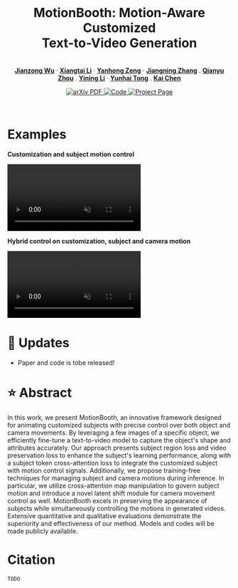 <br />
<p align="center">
  <h1 align="center">MotionBooth: Motion-Aware Customized <br> Text-to-Video Generation</h1>
  <p align="center">
    <br />
    <a href="https://jianzongwu.github.io/"><strong>Jianzong Wu</strong></a>
    ·
    <a href="https://lxtgh.github.io/"><strong>Xiangtai Li</strong></a>
    ·
    <a href="https://zengyh1900.github.io/"><strong>Yanhong Zeng</strong></a>
    ·
    <a href="https://zhangzjn.github.io/"><strong>Jiangning Zhang</strong></a>
    .
    <a href="https://qianyuzqy.github.io/"><strong>Qianyu Zhou</strong></a>
    .
    <a href="https://github.com/ly015"><strong>Yining Li</strong></a>
    ·
    <a href="https://scholar.google.com/citations?user=T4gqdPkAAAAJ"><strong>Yunhai Tong</strong></a>
    .
    <a href="https://chenkai.site/"><strong>Kai Chen</strong></a>
  </p>

  <p align="center">
    <a href='TODO'>
      <img src='https://img.shields.io/badge/Paper-PDF-green?style=flat&logo=arXiv&logoColor=green' alt='arXiv PDF'>
    </a>
    <a href='TODO'>
      <img src='https://img.shields.io/badge/Github-Code-blue?style=flat&logo=Github' alt='Code'>
    </a>
    <a href='https://jianzongwu.github.io/projects/motionbooth'>
      <img src='https://img.shields.io/badge/Project-Page-blue?style=flat&logo=webpack' alt='Project Page'>
    </a>
  </p>
<br />

# Examples

**Customization and subject motion control**

<div>
    <video controls src="https://github.com/jianzongwu/MotionBooth/blob/main/assets/demo1.mp4" muted="false" autoplay loop></video>
</div>

**Hybrid control on customization, subject and camera motion**

<div>
    <video controls src="https://github.com/jianzongwu/MotionBooth/blob/main/assets/demo2.mp4" muted="false" autoplay loop></video>
</div>




# 📢 Updates

- Paper and code is tobe released!

# ⭐ Abstract

In this work, we present MotionBooth, an innovative framework designed for animating customized subjects with precise control over both object and camera movements. By leveraging a few images of a specific object, we efficiently fine-tune a text-to-video model to capture the object's shape and attributes accurately. Our approach presents subject region loss and video preservation loss to enhance the subject's learning performance, along with a subject token cross-attention loss to integrate the customized subject with motion control signals. Additionally, we propose training-free techniques for managing subject and camera motions during inference. In particular, we utilize cross-attention map manipulation to govern subject motion and introduce a novel latent shift module for camera movement control as well. MotionBooth excels in preserving the appearance of subjects while simultaneously controlling the motions in generated videos. Extensive quantitative and qualitative evaluations demonstrate the superiority and effectiveness of our method. Models and codes will be made publicly available.


# Citation

```
TODO
```
